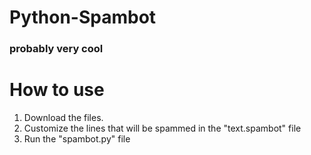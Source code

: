 # Python-Spambot
### probably very cool

# How to use

1. Download the files.
2. Customize the lines that will be spammed in the "text.spambot" file
3. Run the "spambot.py" file
